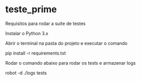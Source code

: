 # teste_prime

Requisitos para rodar a suite de testes

Instalar o Python 3.x

Abrir o terminal na pasta do projeto e executar o comando

pip install -r requirements.txt

Rodar o comando abaixo para rodar os tests e armazenar logs

robot -d ./logs tests